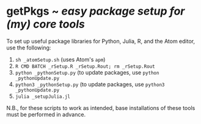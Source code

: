 # getPkgs ~ _easy package setup for (my) core tools_

To set up useful package libraries for Python, Julia, R, and the Atom editor, use the following:

1. `sh _atomSetup.sh` (uses Atom's `apm`)
2. `R CMD BATCH _rSetup.R _rSetup.Rout; rm _rSetup.Rout`
3. `python _pythonSetup.py` (to update packages, use `python _pythonUpdate.py`
4. `python3 _pythonSetup.py` (to update packages, use `python3 _pythonUpdate.py`
5. `julia _setupJulia.jl`

N.B., for these scripts to work as intended, base installations of these tools must be performed in advance.
